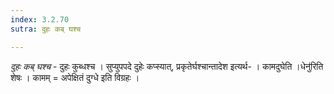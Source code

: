 ```yaml
---
index: 3.2.70
sutra: दुहः कब् घश्च

---
```

_दुहः कब् घश्च_ - दुहः कुब्धश्च । सुप्युपपदे दुहेः कप्स्यात्, प्रकृतेर्घश्चान्तादेश इत्यर्थ- । कामदुघेति ।धेनु॑रिति शेषः । कामम् = अपेक्षितं दुग्धे इति विग्रहः ।